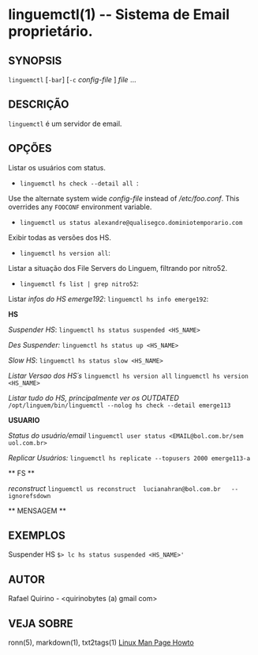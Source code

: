 linguemctl(1) -- Sistema de Email proprietário.
===============================================


SYNOPSIS
--------

`linguemctl` [`-bar`] [`-c` *config-file* ] *file* ...

DESCRIÇÃO
---------

`linguemctl` é um servidor de email.

OPÇÕES
------

Listar os usuários com status.
* `linguemctl hs check --detail all `:

Use the alternate system wide *config-file* instead of */etc/foo.conf*. This
  overrides any `FOOCONF` environment variable.
* `linguemctl us status alexandre@qualisegco.dominiotemporario.com`

Exibir todas as versões dos HS.
* `linguemctl hs version all`:

Listar a situação dos File Servers do Linguem, filtrando por nitro52.
* `linguemctl fs list | grep nitro52`:

Listar *infos do HS emerge192*:
`linguemctl hs info emerge192`:


**HS** 

*Suspender HS*:
	`linguemctl hs status suspended <HS_NAME>`

*Des Suspender:* 
	`linguemctl hs status up <HS_NAME>`

*Slow HS*:
	`linguemctl hs status slow <HS_NAME>`

*Listar Versao dos HS´s*
	`linguemctl hs version all`
	`linguemctl hs version <HS_NAME>`


*Listar tudo do HS, principalmente ver os OUTDATED*
	`/opt/linguem/bin/linguemctl --nolog hs check --detail emerge113`


**USUARIO**

*Status do usuário/email* 
	`linguemctl user status <EMAIL@bol.com.br/sem uol.com.br> `

*Replicar Usuários:*
	`linguemctl hs replicate --topusers 2000 emerge113-a`


** FS **

*reconstruct*
	`linguemctl us reconstruct  lucianahran@bol.com.br   --ignorefsdown`

** MENSAGEM ** 




EXEMPLOS
--------

Suspender HS
   `$> lc hs status suspended <HS_NAME>'`


AUTOR
-----

Rafael Quirino - <quirinobytes (a) gmail com>

VEJA SOBRE
----------

ronn(5), markdown(1), txt2tags(1) [Linux Man Page Howto](
http://www.schweikhardt.net/man_page_howto.html)
